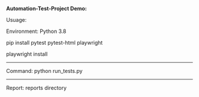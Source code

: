 **Automation-Test-Project Demo:**

Usuage:

Environment: Python 3.8

pip install pytest pytest-html playwright

playwright install

----

Command: python run_tests.py

----

Report: reports directory
